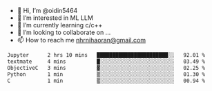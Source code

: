 - 👋 Hi, I’m @oidin5464
- 👀 I’m interested in ML LLM
- 🌱 I’m currently learning c/c++
- 💞️ I’m looking to collaborate on ...
- 📫 How to reach me nhrnihaoran@gmail.com

<!--START_SECTION:waka-->

```txt
Jupyter      2 hrs 10 mins   ███████████████████████░░   92.01 %
textmate     4 mins          █░░░░░░░░░░░░░░░░░░░░░░░░   03.49 %
ObjectiveC   3 mins          ▓░░░░░░░░░░░░░░░░░░░░░░░░   02.25 %
Python       1 min           ▒░░░░░░░░░░░░░░░░░░░░░░░░   01.30 %
C            1 min           ▒░░░░░░░░░░░░░░░░░░░░░░░░   00.94 %
```

<!--END_SECTION:waka-->

<!---
oidin5464/oidin5464 is a ✨ special ✨ repository because its `README.md` (this file) appears on your GitHub profile.
You can click the Preview link to take a look at your changes.
--->
